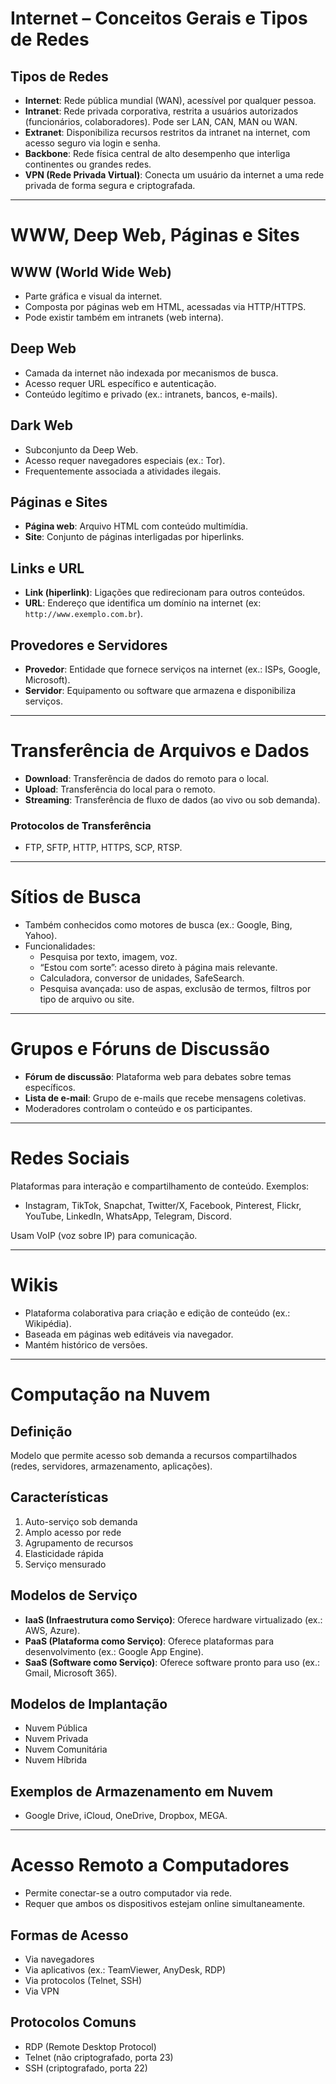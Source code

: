 # Internet – Conceitos Gerais e Tipos de Redes

## Tipos de Redes

- **Internet**: Rede pública mundial (WAN), acessível por qualquer pessoa.
- **Intranet**: Rede privada corporativa, restrita a usuários autorizados (funcionários, colaboradores). Pode ser LAN, CAN, MAN ou WAN.
- **Extranet**: Disponibiliza recursos restritos da intranet na internet, com acesso seguro via login e senha.
- **Backbone**: Rede física central de alto desempenho que interliga continentes ou grandes redes.
- **VPN (Rede Privada Virtual)**: Conecta um usuário da internet a uma rede privada de forma segura e criptografada.

---

# WWW, Deep Web, Páginas e Sites

## WWW (World Wide Web)
- Parte gráfica e visual da internet.
- Composta por páginas web em HTML, acessadas via HTTP/HTTPS.
- Pode existir também em intranets (web interna).

## Deep Web
- Camada da internet não indexada por mecanismos de busca.
- Acesso requer URL específico e autenticação.
- Conteúdo legítimo e privado (ex.: intranets, bancos, e-mails).

## Dark Web
- Subconjunto da Deep Web.
- Acesso requer navegadores especiais (ex.: Tor).
- Frequentemente associada a atividades ilegais.

## Páginas e Sites
- **Página web**: Arquivo HTML com conteúdo multimídia.
- **Site**: Conjunto de páginas interligadas por hiperlinks.

## Links e URL
- **Link (hiperlink)**: Ligações que redirecionam para outros conteúdos.
- **URL**: Endereço que identifica um domínio na internet (ex: `http://www.exemplo.com.br`).

## Provedores e Servidores
- **Provedor**: Entidade que fornece serviços na internet (ex.: ISPs, Google, Microsoft).
- **Servidor**: Equipamento ou software que armazena e disponibiliza serviços.

---

# Transferência de Arquivos e Dados

- **Download**: Transferência de dados do remoto para o local.
- **Upload**: Transferência do local para o remoto.
- **Streaming**: Transferência de fluxo de dados (ao vivo ou sob demanda).

### Protocolos de Transferência
- FTP, SFTP, HTTP, HTTPS, SCP, RTSP.

---

# Sítios de Busca

- Também conhecidos como motores de busca (ex.: Google, Bing, Yahoo).
- Funcionalidades:
  - Pesquisa por texto, imagem, voz.
  - “Estou com sorte”: acesso direto à página mais relevante.
  - Calculadora, conversor de unidades, SafeSearch.
  - Pesquisa avançada: uso de aspas, exclusão de termos, filtros por tipo de arquivo ou site.

---

# Grupos e Fóruns de Discussão

- **Fórum de discussão**: Plataforma web para debates sobre temas específicos.
- **Lista de e-mail**: Grupo de e-mails que recebe mensagens coletivas.
- Moderadores controlam o conteúdo e os participantes.

---

# Redes Sociais

Plataformas para interação e compartilhamento de conteúdo. Exemplos:
- Instagram, TikTok, Snapchat, Twitter/X, Facebook, Pinterest, Flickr, YouTube, LinkedIn, WhatsApp, Telegram, Discord.

Usam VoIP (voz sobre IP) para comunicação.

---

# Wikis

- Plataforma colaborativa para criação e edição de conteúdo (ex.: Wikipédia).
- Baseada em páginas web editáveis via navegador.
- Mantém histórico de versões.

---

# Computação na Nuvem

## Definição
Modelo que permite acesso sob demanda a recursos compartilhados (redes, servidores, armazenamento, aplicações).

## Características
1. Auto-serviço sob demanda
2. Amplo acesso por rede
3. Agrupamento de recursos
4. Elasticidade rápida
5. Serviço mensurado

## Modelos de Serviço
- **IaaS (Infraestrutura como Serviço)**: Oferece hardware virtualizado (ex.: AWS, Azure).
- **PaaS (Plataforma como Serviço)**: Oferece plataformas para desenvolvimento (ex.: Google App Engine).
- **SaaS (Software como Serviço)**: Oferece software pronto para uso (ex.: Gmail, Microsoft 365).

## Modelos de Implantação
- Nuvem Pública
- Nuvem Privada
- Nuvem Comunitária
- Nuvem Híbrida

## Exemplos de Armazenamento em Nuvem
- Google Drive, iCloud, OneDrive, Dropbox, MEGA.

---

# Acesso Remoto a Computadores

- Permite conectar-se a outro computador via rede.
- Requer que ambos os dispositivos estejam online simultaneamente.

## Formas de Acesso
- Via navegadores
- Via aplicativos (ex.: TeamViewer, AnyDesk, RDP)
- Via protocolos (Telnet, SSH)
- Via VPN

## Protocolos Comuns
- RDP (Remote Desktop Protocol)
- Telnet (não criptografado, porta 23)
- SSH (criptografado, porta 22)
